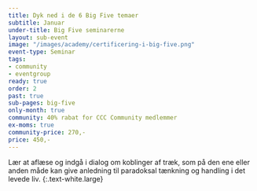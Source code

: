 ```yaml
---
title: Dyk ned i de 6 Big Five temaer
subtitle: Januar
under-title: Big Five seminarerne
layout: sub-event
image: "/images/academy/certificering-i-big-five.png"
event-type: Seminar
tags:
- community
- eventgroup
ready: true
order: 2
past: true
sub-pages: big-five
only-month: true
community: 40% rabat for CCC Community medlemmer
ex-moms: true
community-price: 270,-
price: 450,-
---
```


Lær at aflæse og indgå i dialog om koblinger af træk, som på den ene eller anden måde kan give anledning til paradoksal tænkning og handling i det levede liv.
{:.text-white.large}
